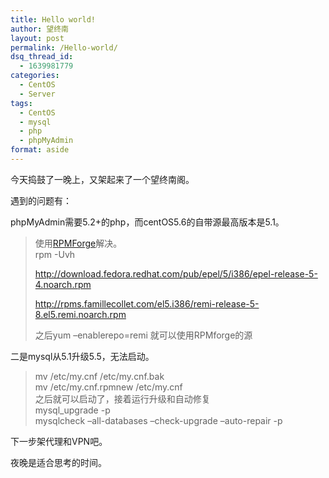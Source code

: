 ```yaml
---
title: Hello world!
author: 望终南
layout: post
permalink: /Hello-world/
dsq_thread_id:
  - 1639981779
categories:
  - CentOS
  - Server
tags:
  - CentOS
  - mysql
  - php
  - phpMyAdmin
format: aside
---
```

今天捣鼓了一晚上，又架起来了一个望终南阁。

遇到的问题有：

phpMyAdmin需要5.2+的php，而centOS5.6的自带源最高版本是5.1。

> 使用[RPMForge][1]解决。  
> rpm -Uvh
> 
> http://download.fedora.redhat.com/pub/epel/5/i386/epel-release-5-4.noarch.rpm
> 
> http://rpms.famillecollet.com/el5.i386/remi-release-5-8.el5.remi.noarch.rpm
> 
> 之后yum –enablerepo=remi 就可以使用RPMforge的源

二是mysql从5.1升级5.5，无法启动。

> mv /etc/my.cnf /etc/my.cnf.bak  
> mv /etc/my.cnf.rpmnew /etc/my.cnf  
> 之后就可以启动了，接着运行升级和自动修复  
> mysql_upgrade -p  
> mysqlcheck &#8211;all-databases &#8211;check-upgrade &#8211;auto-repair -p

下一步架代理和VPN吧。

夜晚是适合思考的时间。

 [1]: http://wiki.centos.org/AdditionalResources/Repositories/RPMForge